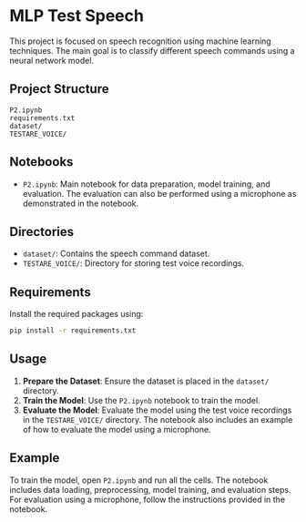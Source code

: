 # MLP Test Speech

This project is focused on speech recognition using machine learning techniques. The main goal is to classify different speech commands using a neural network model.

## Project Structure

```
P2.ipynb
requirements.txt
dataset/
TESTARE_VOICE/
```

## Notebooks

- `P2.ipynb`: Main notebook for data preparation, model training, and evaluation. The evaluation can also be performed using a microphone as demonstrated in the notebook.

## Directories

- `dataset/`: Contains the speech command dataset.
- `TESTARE_VOICE/`: Directory for storing test voice recordings.

## Requirements

Install the required packages using:

```sh
pip install -r requirements.txt
```

## Usage

1. **Prepare the Dataset**: Ensure the dataset is placed in the `dataset/` directory.
2. **Train the Model**: Use the `P2.ipynb` notebook to train the model.
3. **Evaluate the Model**: Evaluate the model using the test voice recordings in the `TESTARE_VOICE/` directory. The notebook also includes an example of how to evaluate the model using a microphone.

## Example

To train the model, open `P2.ipynb` and run all the cells. The notebook includes data loading, preprocessing, model training, and evaluation steps. For evaluation using a microphone, follow the instructions provided in the notebook.
